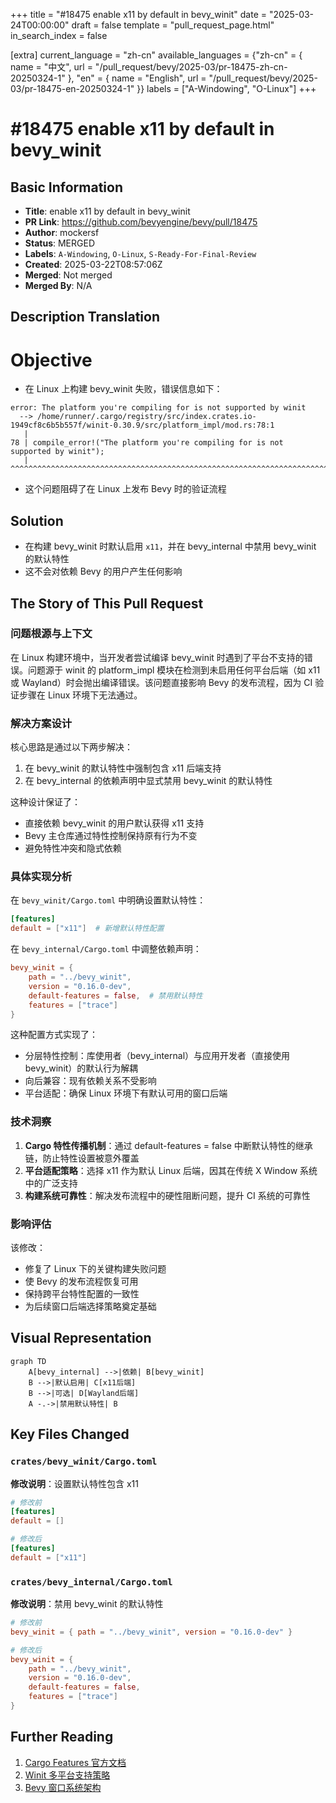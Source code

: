 +++
title = "#18475 enable x11 by default in bevy_winit"
date = "2025-03-24T00:00:00"
draft = false
template = "pull_request_page.html"
in_search_index = false

[extra]
current_language = "zh-cn"
available_languages = {"zh-cn" = { name = "中文", url = "/pull_request/bevy/2025-03/pr-18475-zh-cn-20250324-1" }, "en" = { name = "English", url = "/pull_request/bevy/2025-03/pr-18475-en-20250324-1" }}
labels = ["A-Windowing", "O-Linux"]
+++

# #18475 enable x11 by default in bevy_winit

## Basic Information
- **Title**: enable x11 by default in bevy_winit
- **PR Link**: https://github.com/bevyengine/bevy/pull/18475
- **Author**: mockersf
- **Status**: MERGED
- **Labels**: `A-Windowing`, `O-Linux`, `S-Ready-For-Final-Review`
- **Created**: 2025-03-22T08:57:06Z
- **Merged**: Not merged
- **Merged By**: N/A

## Description Translation

# Objective

- 在 Linux 上构建 bevy_winit 失败，错误信息如下：
```
error: The platform you're compiling for is not supported by winit
  --> /home/runner/.cargo/registry/src/index.crates.io-1949cf8c6b5b557f/winit-0.30.9/src/platform_impl/mod.rs:78:1
   |
78 | compile_error!("The platform you're compiling for is not supported by winit");
   | ^^^^^^^^^^^^^^^^^^^^^^^^^^^^^^^^^^^^^^^^^^^^^^^^^^^^^^^^^^^^^^^^^^^^^^^^^^^^^
```
- 这个问题阻碍了在 Linux 上发布 Bevy 时的验证流程

## Solution

- 在构建 bevy_winit 时默认启用 `x11`，并在 bevy_internal 中禁用 bevy_winit 的默认特性
- 这不会对依赖 Bevy 的用户产生任何影响

## The Story of This Pull Request

### 问题根源与上下文
在 Linux 构建环境中，当开发者尝试编译 bevy_winit 时遇到了平台不支持的错误。问题源于 winit 的 platform_impl 模块在检测到未启用任何平台后端（如 x11 或 Wayland）时会抛出编译错误。该问题直接影响 Bevy 的发布流程，因为 CI 验证步骤在 Linux 环境下无法通过。

### 解决方案设计
核心思路是通过以下两步解决：
1. 在 bevy_winit 的默认特性中强制包含 x11 后端支持
2. 在 bevy_internal 的依赖声明中显式禁用 bevy_winit 的默认特性

这种设计保证了：
- 直接依赖 bevy_winit 的用户默认获得 x11 支持
- Bevy 主仓库通过特性控制保持原有行为不变
- 避免特性冲突和隐式依赖

### 具体实现分析
在 `bevy_winit/Cargo.toml` 中明确设置默认特性：
```toml
[features]
default = ["x11"]  # 新增默认特性配置
```

在 `bevy_internal/Cargo.toml` 中调整依赖声明：
```toml
bevy_winit = { 
    path = "../bevy_winit", 
    version = "0.16.0-dev", 
    default-features = false,  # 禁用默认特性
    features = ["trace"] 
}
```

这种配置方式实现了：
- 分层特性控制：库使用者（bevy_internal）与应用开发者（直接使用 bevy_winit）的默认行为解耦
- 向后兼容：现有依赖关系不受影响
- 平台适配：确保 Linux 环境下有默认可用的窗口后端

### 技术洞察
1. **Cargo 特性传播机制**：通过 default-features = false 中断默认特性的继承链，防止特性设置被意外覆盖
2. **平台适配策略**：选择 x11 作为默认 Linux 后端，因其在传统 X Window 系统中的广泛支持
3. **构建系统可靠性**：解决发布流程中的硬性阻断问题，提升 CI 系统的可靠性

### 影响评估
该修改：
- 修复了 Linux 下的关键构建失败问题
- 使 Bevy 的发布流程恢复可用
- 保持跨平台特性配置的一致性
- 为后续窗口后端选择策略奠定基础

## Visual Representation

```mermaid
graph TD
    A[bevy_internal] -->|依赖| B[bevy_winit]
    B -->|默认启用| C[x11后端]
    B -->|可选| D[Wayland后端]
    A -.->|禁用默认特性| B
```

## Key Files Changed

### `crates/bevy_winit/Cargo.toml`
**修改说明**：设置默认特性包含 x11
```toml
# 修改前
[features]
default = []

# 修改后 
[features]
default = ["x11"]
```

### `crates/bevy_internal/Cargo.toml`
**修改说明**：禁用 bevy_winit 的默认特性
```toml
# 修改前
bevy_winit = { path = "../bevy_winit", version = "0.16.0-dev" }

# 修改后
bevy_winit = { 
    path = "../bevy_winit", 
    version = "0.16.0-dev", 
    default-features = false,
    features = ["trace"] 
}
```

## Further Reading
1. [Cargo Features 官方文档](https://doc.rust-lang.org/cargo/reference/features.html)
2. [Winit 多平台支持策略](https://github.com/rust-windowing/winit/wiki/Platform-APIs)
3. [Bevy 窗口系统架构](https://bevyengine.org/learn/book/getting-started/window/)